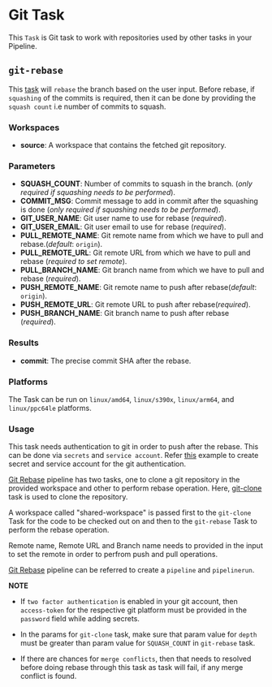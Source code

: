 # Git Task

This `Task` is Git task to work with repositories used by other tasks
in your Pipeline.

## `git-rebase`

This [task](../0.1/git-rebase.yaml) will `rebase` the branch based
on the user input. Before rebase, if `squashing` of the commits is required,
then it can be done by providing the `squash count` i.e number of commits to squash.

### Workspaces

* **source**: A workspace that contains the fetched git repository.

### Parameters

* **SQUASH_COUNT**: Number of commits to squash in the branch.
(_only required if squashing needs to be performed_).
* **COMMIT_MSG**: Commit message to add in commit after the
 squashing is done (_only required if squashing needs to be performed_).
* **GIT_USER_NAME**: Git user name to use for rebase (_required_).
* **GIT_USER_EMAIL**: Git user email to use for rebase (_required_).
* **PULL_REMOTE_NAME**: Git remote name from which we have to pull
and rebase.(_default_: `origin`).
* **PULL_REMOTE_URL**: Git remote URL from which we have to
pull and rebase (_required to set remote_).
* **PULL_BRANCH_NAME**: Git branch name from which we have to
pull and rebase (_required_).
* **PUSH_REMOTE_NAME**: Git remote name to push after rebase(_default_: `origin`).
* **PUSH_REMOTE_URL**:  Git remote URL to push after rebase(_required_).
* **PUSH_BRANCH_NAME**: Git branch name to push after rebase (_required_).

### Results

* **commit**: The precise commit SHA after the rebase.

### Platforms

The Task can be run on `linux/amd64`, `linux/s390x`, `linux/arm64`, and `linux/ppc64le` platforms.

### Usage

This task needs authentication to git in order to push after the rebase.
This can be done via `secrets` and `service account`. Refer [this](../0.1/samples/git-rebase)
example to create secret and service account for the git authentication.

[Git Rebase](../0.1/samples/run.yaml) pipeline has two tasks, one to clone a
git repository in the provided workspace and other to perform rebase operation.
Here, [git-clone](../../git-clone/0.1/git-clone.yaml) task is used to clone the repository.

A workspace called "shared-workspace" is passed first to the `git-clone`
Task for the code to be checked out on and then to the `git-rebase` Task
to perform the rebase operation.

Remote name, Remote URL and Branch name needs to provided in the input
to set the remote in order to perfrom push and pull operations.

[Git Rebase](../0.1/samples/run.yaml) pipeline can be referred to
create a `pipeline` and `pipelinerun`.

**NOTE**

* If `two factor authentication` is enabled in your git account, then
`access-token` for the respective git platform must be provided
in the `password` field while adding secrets.

* In the params for `git-clone` task, make sure that param value
for `depth` must be greater than param value for `SQUASH_COUNT` in `git-rebase` task.

* If there are chances for `merge conflicts`, then that needs to resolved before
doing rebase through this task as task will fail, if any merge conflict is found.
